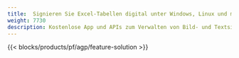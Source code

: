 ```yaml
---
title:  Signieren Sie Excel-Tabellen digital unter Windows, Linux und macOS
weight: 7730
description: Kostenlose App und APIs zum Verwalten von Bild- und Textsignaturen für die Dateien XLS, XLSX und ODS
---
```

{{< blocks/products/pf/agp/feature-solution >}} 

